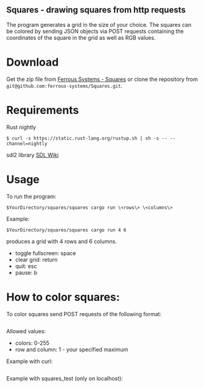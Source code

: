 
## Squares - drawing squares from http requests

The program generates a grid in the size of your choice. The squares can be colored
by sending JSON objects via POST requests containing the coordinates of the square
in the grid as well as RGB values.

# Download
  Get the zip file from [Ferrous Systems - Squares](https://github.com/ferrous-systems/Squares/archive/master.zip) or clone the repository from `git@github.com:ferrous-systems/Squares.git`.


# Requirements
  Rust nightly
  ```
  $ curl -s https://static.rust-lang.org/rustup.sh | sh -s -- --channel=nightly
  ```
  sdl2 library
  [SDL Wiki](https://wiki.libsdl.org/Installation)

# Usage
To run the program:
```
$YourDirectory/squares/squares cargo run \<rows\> \<columns\>
```
Example:
```
$YourDirectory/squares/squares cargo run 4 6
```
produces a grid with 4 rows and 6 columns.

- toggle fullscreen: space
- clear grid: return
- quit: esc
- pause: b

# How to color squares:
To color squares send POST requests of the following format:
``` {"row":\<i32\>,"column":\<i32\>,"red":\<u8\>,"green":\<u8\>,"blue":\<u8\>}
```
Allowed values:
- colors: 0-255
- row and column: 1 - your specified maximum

Example with curl:
``` curl --request POST --data '{"row":3,"column":5,"red":250,"green":68,"blue":199}' http://localhost:8000/cell
```

Example with squares_test (only on localhost):
``` $YourDirectory/squares/squares_test cargo run \<row\> \<column\> \<red\> \<green\> \<blue\>
```

#
